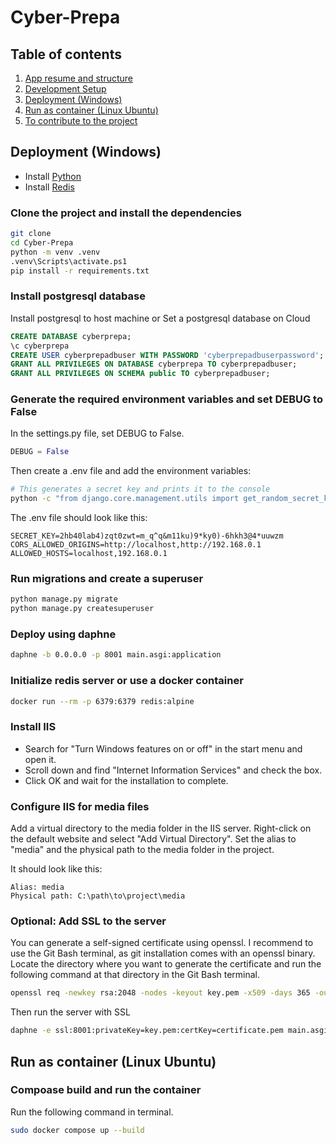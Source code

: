 # Cyber-Prepa

## Table of contents

1. [App resume and structure](https://github.com/Proyectos-Especiales-CCM/Cyber-Prepa-Back/wiki/Structure)
2. [Development Setup](https://github.com/Proyectos-Especiales-CCM/Cyber-Prepa-Back/wiki/Development-Setup)
3. [Deployment (Windows)](#deployment-windows)
4. [Run as container (Linux Ubuntu)](#run-as-container-linux-ubuntu)
5. [To contribute to the project](https://github.com/Proyectos-Especiales-CCM/Cyber-Prepa-Back/wiki/Contribute)

## Deployment (Windows)

- Install [Python](https://www.python.org/downloads/)
- Install [Redis](https://redis.io/docs/install/install-redis/install-redis-on-windows/)

### Clone the project and install the dependencies

```bash
git clone
cd Cyber-Prepa
python -m venv .venv
.venv\Scripts\activate.ps1
pip install -r requirements.txt
```

### Install postgresql database

Install postgresql to host machine or Set a postgresql database on Cloud

```sql
CREATE DATABASE cyberprepa;
\c cyberprepa
CREATE USER cyberprepadbuser WITH PASSWORD 'cyberprepadbuserpassword';
GRANT ALL PRIVILEGES ON DATABASE cyberprepa TO cyberprepadbuser;
GRANT ALL PRIVILEGES ON SCHEMA public TO cyberprepadbuser;
```

### Generate the required environment variables and set DEBUG to False

In the settings.py file, set DEBUG to False.

```python
DEBUG = False
```

Then create a .env file and add the environment variables:

```bash
# This generates a secret key and prints it to the console
python -c "from django.core.management.utils import get_random_secret_key; print(get_random_secret_key())"
```

The .env file should look like this:

```dotenv
SECRET_KEY=2hb40lab4)zqt0zwt=m_q^q&m11ku)9*ky0)-6hkh3@4*uuwzm
CORS_ALLOWED_ORIGINS=http://localhost,http://192.168.0.1
ALLOWED_HOSTS=localhost,192.168.0.1 
```

### Run migrations and create a superuser

```bash
python manage.py migrate
python manage.py createsuperuser
```

### Deploy using daphne

```bash
daphne -b 0.0.0.0 -p 8001 main.asgi:application
```

### Initialize redis server or use a docker container

```bash
docker run --rm -p 6379:6379 redis:alpine
```

### Install IIS

- Search for "Turn Windows features on or off" in the start menu and open it.
- Scroll down and find "Internet Information Services" and check the box.
- Click OK and wait for the installation to complete.

### Configure IIS for media files

Add a virtual directory to the media folder in the IIS server.
Right-click on the default website and select "Add Virtual Directory".
Set the alias to "media" and the physical path to the media folder in the project.

It should look like this:

```plaintext
Alias: media
Physical path: C:\path\to\project\media
```

### Optional: Add SSL to the server

You can generate a self-signed certificate using openssl.
I recommend to use the Git Bash terminal, as git installation comes with an openssl binary. Locate the directory where you want to generate the certificate and run the following command at that directory in the Git Bash terminal.

```bash
openssl req -newkey rsa:2048 -nodes -keyout key.pem -x509 -days 365 -out certificate.pem
```

Then run the server with SSL

```bash
daphne -e ssl:8001:privateKey=key.pem:certKey=certificate.pem main.asgi:application
```

## Run as container (Linux Ubuntu)

### Compoase build and run the container

Run the following command in terminal.

```bash
sudo docker compose up --build
```
